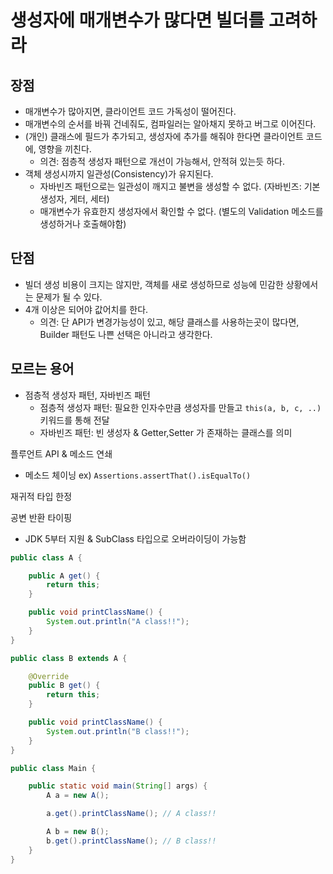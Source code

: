 # 생성자에 매개변수가 많다면 빌더를 고려하라

## 장점

- 매개변수가 많아지면, 클라이언트 코드 가독성이 떨어진다.
- 매개변수의 순서를 바꿔 건네줘도, 컴파일러는 알아채지 못하고 버그로 이어진다.
- (개인) 클래스에 필드가 추가되고, 생성자에 추가를 해줘야 한다면 클라이언트 코드에, 영향을 끼친다.
  - 의견: 점층적 생성자 패턴으로 개선이 가능해서, 안적혀 있는듯 하다.
- 객체 생성시까지 일관성(Consistency)가 유지된다.
  - 자바빈즈 패턴으로는 일관성이 깨지고 불변을 생성할 수 없다. (자바빈즈: 기본생성자, 게터, 세터)
  - 매개변수가 유효한지 생성자에서 확인할 수 없다. (별도의 Validation 메소드를 생성하거나 호출해야함)

## 단점

- 빌더 생성 비용이 크지는 않지만, 객체를 새로 생성하므로 성능에 민감한 상황에서는 문제가 될 수 있다.
- 4개 이상은 되어야 값어치를 한다.
  - 의견: 단 API가 변경가능성이 있고, 해당 클래스를 사용하는곳이 많다면, Builder 패턴도 나쁜 선택은 아니라고 생각한다.

## 모르는 용어

- 점층적 생성자 패턴, 자바빈즈 패턴
  - 점층적 생성자 패턴: 필요한 인자수만큼 생성자를 만들고  `this(a, b, c, ..)` 키워드를 통해 전달
  - 자바빈즈 패턴: 빈 생성자 & Getter,Setter 가 존재하는 클래스를 의미

플루언트 API & 메소드 연쇄

- 메소드 체이닝 ex) `Assertions.assertThat().isEqualTo()`

재귀적 타입 한정

공변 반환 타이핑

- JDK 5부터 지원 & SubClass 타입으로 오버라이딩이 가능함

```java
public class A {

    public A get() {
        return this;
    }

    public void printClassName() {
        System.out.println("A class!!");
    }
}

public class B extends A {

    @Override
    public B get() {
        return this;
    }

    public void printClassName() {
        System.out.println("B class!!");
    }
}

public class Main {

    public static void main(String[] args) {
        A a = new A();

        a.get().printClassName(); // A class!!

        A b = new B();
        b.get().printClassName(); // B class!!
    }
}
```